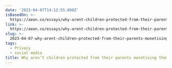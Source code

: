 ```yaml
---
date: '2023-04-07T14:12:55.000Z'
isBasedOn: >-
  https://aeon.co/essays/why-arent-children-protected-from-their-parents-monetising-them?utm_source=pocket-newtab
link: >-
  https://aeon.co/essays/why-arent-children-protected-from-their-parents-monetising-them?utm_source=pocket-newtab
slug: >-
  2023-04-07-why-arent-children-protected-from-their-parents-monetising-them-or-aeon-es
tags:
  - Privacy
  - social media
title: Why aren’t children protected from their parents monetising them? | Aeon Es
---
```


